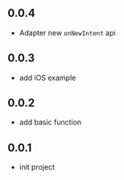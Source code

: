 ## 0.0.4

* Adapter new `onNewIntent` api

## 0.0.3

* add iOS example

## 0.0.2

* add basic function

## 0.0.1

* init project
